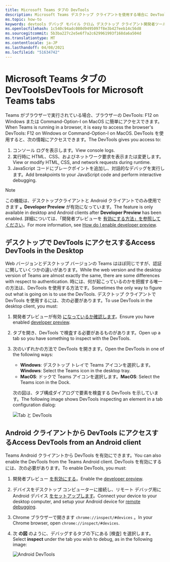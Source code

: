 ```yaml
---
title: Microsoft Teams タブの DevTools
description: Microsoft Teams デスクトップ クライアントを使用する場合に DevTools にアクセスする方法について説明します。
ms.topic: how-to
keywords: devtools デバッグ モバイル クロム デスクトップ クライアント開発者ツール
ms.openlocfilehash: 1c540c94adc080d9495097f8e3b427eeb14c56d8
ms.sourcegitcommit: 5b3ba227c2e5e6f7a2c629961993f168da6a504d
ms.translationtype: MT
ms.contentlocale: ja-JP
ms.lasthandoff: 04/08/2021
ms.locfileid: "51634742"
---
```

# <a name="devtools-for-microsoft-teams-tabs"></a><span data-ttu-id="ea1ff-104">Microsoft Teams タブの DevTools</span><span class="sxs-lookup"><span data-stu-id="ea1ff-104">DevTools for Microsoft Teams tabs</span></span>

<span data-ttu-id="ea1ff-105">Teams がブラウザーで実行されている場合、ブラウザーの DevTools: F12 on Windows または Command-Option-I on MacOS に簡単にアクセスできます。</span><span class="sxs-lookup"><span data-stu-id="ea1ff-105">When Teams is running in a browser, it is easy to access the browser's DevTools: F12 on Windows or Command-Option-I on MacOS.</span></span> <span data-ttu-id="ea1ff-106">DevTools を使用すると、次の情報にアクセスできます。</span><span class="sxs-lookup"><span data-stu-id="ea1ff-106">The DevTools gives you access to:</span></span>

1. <span data-ttu-id="ea1ff-107">コンソール ログを表示します。</span><span class="sxs-lookup"><span data-stu-id="ea1ff-107">View console logs.</span></span>
1. <span data-ttu-id="ea1ff-108">実行時に HTML、CSS、およびネットワーク要求を表示または変更します。</span><span class="sxs-lookup"><span data-stu-id="ea1ff-108">View or modify HTML, CSS, and network requests during runtime.</span></span>
1. <span data-ttu-id="ea1ff-109">JavaScript コードにブレークポイントを追加し、対話的なデバッグを実行します。</span><span class="sxs-lookup"><span data-stu-id="ea1ff-109">Add breakpoints to your JavaScript code and perform interactive debugging.</span></span>

> [!NOTE]
> <span data-ttu-id="ea1ff-110">この機能は、デスクトップクライアントと Android クライアントでのみ使用できます **。Developer Preview** が有効になっています。</span><span class="sxs-lookup"><span data-stu-id="ea1ff-110">The feature is only available in desktop and Android clients after **Developer Preview** has been enabled.</span></span> <span data-ttu-id="ea1ff-111">詳細については、「開発者プレビューを [有効にする方法」を参照してください](~/resources/dev-preview/developer-preview-intro.md)。</span><span class="sxs-lookup"><span data-stu-id="ea1ff-111">For more information, see [How do I enable developer preview](~/resources/dev-preview/developer-preview-intro.md).</span></span>

## <a name="access-devtools-in-the-desktop"></a><span data-ttu-id="ea1ff-112">デスクトップで DevTools にアクセスする</span><span class="sxs-lookup"><span data-stu-id="ea1ff-112">Access DevTools in the Desktop</span></span>

<span data-ttu-id="ea1ff-113">Web バージョンとデスクトップ バージョンの Teams はほぼ同じですが、認証に関していくつかの違いがあります。</span><span class="sxs-lookup"><span data-stu-id="ea1ff-113">While the web version and the desktop version of Teams are almost exactly the same, there are some differences with respect to authentication.</span></span> <span data-ttu-id="ea1ff-114">時には、何が起こっているのかを把握する唯一の方法は、DevTools を使用する方法です。</span><span class="sxs-lookup"><span data-stu-id="ea1ff-114">Sometimes the only way to figure out what is going on is to use the DevTools.</span></span> <span data-ttu-id="ea1ff-115">デスクトップ クライアントで DevTools を使用するには、次の必要があります。</span><span class="sxs-lookup"><span data-stu-id="ea1ff-115">To use DevTools in the desktop client, you must:</span></span>

1. <span data-ttu-id="ea1ff-116">開発者プレビューが有効 [になっているか確認します](~/resources/dev-preview/developer-preview-intro.md)。</span><span class="sxs-lookup"><span data-stu-id="ea1ff-116">Ensure you have enabled [developer preview](~/resources/dev-preview/developer-preview-intro.md).</span></span>
1. <span data-ttu-id="ea1ff-117">タブを開き、DevTools で検査する必要があるものがあります。</span><span class="sxs-lookup"><span data-stu-id="ea1ff-117">Open up a tab so you have something to inspect with the DevTools.</span></span>
1. <span data-ttu-id="ea1ff-118">次のいずれかの方法で DevTools を開きます。</span><span class="sxs-lookup"><span data-stu-id="ea1ff-118">Open the DevTools in one of the following ways:</span></span>
    * <span data-ttu-id="ea1ff-119">**Windows**: デスクトップ トレイで Teams アイコンを選択します。</span><span class="sxs-lookup"><span data-stu-id="ea1ff-119">**Windows**: Select the Teams icon in the desktop tray.</span></span>
    * <span data-ttu-id="ea1ff-120">**MacOS**: ドックで Teams アイコンを選択します。</span><span class="sxs-lookup"><span data-stu-id="ea1ff-120">**MacOS**: Select the Teams icon in the Dock.</span></span>
 
   <span data-ttu-id="ea1ff-121">次の図は、タブ構成ダイアログで要素を検査する DevTools を示しています。</span><span class="sxs-lookup"><span data-stu-id="ea1ff-121">The following image shows DevTools inspecting an element in a tab configuration dialog:</span></span>

   ![Tab と DevTools](~/assets/images/dev-preview/tab-and-devtools.png)

## <a name="access-devtools-from-an-android-client"></a><span data-ttu-id="ea1ff-123">Android クライアントから DevTools にアクセスする</span><span class="sxs-lookup"><span data-stu-id="ea1ff-123">Access DevTools from an Android client</span></span>

<span data-ttu-id="ea1ff-124">Teams Android クライアントから DevTools を有効にできます。</span><span class="sxs-lookup"><span data-stu-id="ea1ff-124">You can also enable the DevTools from the Teams Android client.</span></span> <span data-ttu-id="ea1ff-125">DevTools を有効にするには、次の必要があります。</span><span class="sxs-lookup"><span data-stu-id="ea1ff-125">To enable DevTools, you must:</span></span>

1. <span data-ttu-id="ea1ff-126">開発者プレビュー [を有効にする](~/resources/dev-preview/developer-preview-intro.md)。</span><span class="sxs-lookup"><span data-stu-id="ea1ff-126">Enable the [developer preview](~/resources/dev-preview/developer-preview-intro.md).</span></span>
1. <span data-ttu-id="ea1ff-127">デバイスをデスクトップ コンピューターに接続し、リモート デバッグ用に Android デバイス [をセットアップします](https://developers.google.com/web/tools/chrome-devtools/remote-debugging/)。</span><span class="sxs-lookup"><span data-stu-id="ea1ff-127">Connect your device to your desktop computer, and setup your Android device for [remote debugging](https://developers.google.com/web/tools/chrome-devtools/remote-debugging/).</span></span>
1. <span data-ttu-id="ea1ff-128">Chrome ブラウザーで開きます `chrome://inspect/#devices` 。</span><span class="sxs-lookup"><span data-stu-id="ea1ff-128">In your Chrome browser, open `chrome://inspect/#devices`.</span></span>
1. <span data-ttu-id="ea1ff-129">次 **の図** のように、デバッグするタブの下にある [検査] を選択します。</span><span class="sxs-lookup"><span data-stu-id="ea1ff-129">Select **inspect** under the tab you wish to debug, as in the following image:</span></span>

   ![Android DevTools](~/assets/images/android-devtools.png)
